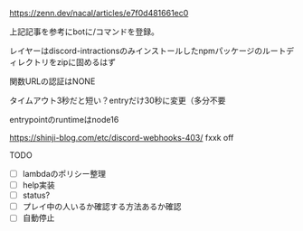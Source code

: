 https://zenn.dev/nacal/articles/e7f0d481661ec0

上記記事を参考にbotに/コマンドを登録。

レイヤーはdiscord-intractionsのみインストールしたnpmパッケージのルートディレクトリをzipに固めるはず

関数URLの認証はNONE

タイムアウト3秒だと短い？entryだけ30秒に変更（多分不要

entrypointのruntimeはnode16

https://shinji-blog.com/etc/discord-webhooks-403/
fxxk off

TODO
- [ ] lambdaのポリシー整理
- [ ] help実装
- [ ] status?
- [ ] プレイ中の人いるか確認する方法あるか確認
- [ ] 自動停止